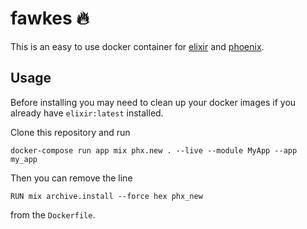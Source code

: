 # fawkes 🔥

This is an easy to use docker container for [elixir](https://elixir-lang.org/) and [phoenix](https://phoenixframework.org/).

## Usage

Before installing you may need to clean up your docker images if you already have `elixir:latest` installed.

Clone this repository and run

```
docker-compose run app mix phx.new . --live --module MyApp --app my_app
```

Then you can remove the line

```
RUN mix archive.install --force hex phx_new
```

from the `Dockerfile`.
